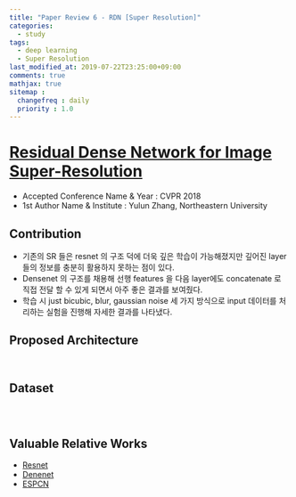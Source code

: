 ```yaml
---
title: "Paper Review 6 - RDN [Super Resolution]"
categories:
  - study
tags:
  - deep learning
  - Super Resolution
last_modified_at: 2019-07-22T23:25:00+09:00
comments: true
mathjax: true
sitemap :
  changefreq : daily
  priority : 1.0
---
```


# [Residual Dense Network for Image Super-Resolution](https://arxiv.org/pdf/1802.08797.pdf)

- Accepted Conference Name & Year : CVPR 2018
- 1st Author Name & Institute : Yulun Zhang, Northeastern University

## Contribution

- 기존의 SR 들은 resnet 의 구조 덕에 더욱 깊은 학습이 가능해졌지만 깊어진 layer 들의 정보를 충분히 활용하지 못하는 점이 있다.
- Densenet 의 구조를 채용해 선행 features 을 다음 layer에도 concatenate 로 직접 전달 할 수 있게  되면서 아주 좋은 결과를 보여줬다.
- 학습 시 just bicubic, blur, gaussian noise 세 가지 방식으로 input 데이터를 처리하는 실험을 진행해 자세한 결과를 나타냈다.

## Proposed Architecture
<figure class="align-center">
  <img src="{{ site.url }}{{ site.baseurl }}/assets/post_images/2019-09-22-Paper-Review-6-RDN-Super-Resolution/Untitled-018cead3-42c7-4735-b3ec-a0fd763791e1.png" alt="">
</figure> 
<figure class="align-center">
  <img src="{{ site.url }}{{ site.baseurl }}/assets/post_images/2019-09-22-Paper-Review-6-RDN-Super-Resolution/Untitled-8cae05a5-af63-4f9b-93b8-08fc1ca33042.png" alt="">
</figure> 

## Dataset
<figure class="align-center">
  <img src="{{ site.url }}{{ site.baseurl }}/assets/post_images/2019-09-22-Paper-Review-6-RDN-Super-Resolution/Untitled-f7917cf6-84e1-42e5-9757-812c2adb89ac.png" alt="">
</figure> 
<figure class="align-center">
  <img src="{{ site.url }}{{ site.baseurl }}/assets/post_images/2019-09-22-Paper-Review-6-RDN-Super-Resolution/Untitled-3e21e98d-f9aa-4704-b1be-84e1f645f048.png" alt="">
</figure>
<figure class="align-center">
  <img src="{{ site.url }}{{ site.baseurl }}/assets/post_images/2019-09-22-Paper-Review-6-RDN-Super-Resolution/Untitled-22fc337b-9675-48b4-87f8-18c76d9d1c3f.png" alt="">
</figure> 

## Valuable Relative Works

- [Resnet](https://arxiv.org/pdf/1512.03385.pdf)
- [Denenet](https://arxiv.org/pdf/1608.06993.pdf)
- [ESPCN](https://arxiv.org/pdf/1609.05158.pdf)
